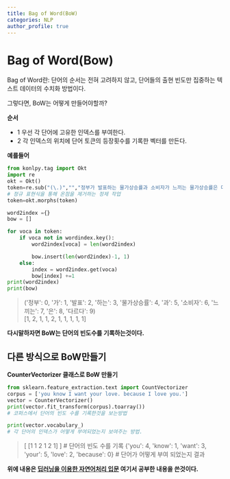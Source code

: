 ```yaml
---
title: Bag of Word(BoW)
categories: NLP
author_profile: true
---
```


# Bag of Word(Bow)  
Bag of Word란: 단어의 순서는 전혀 고려하지 않고, 단어들의 출현 빈도만 집중하는 텍스트 데이터의 수치화 방법이다.

그렇다면, BoW는 어떻게 만들어야할까?

**순서**
- 1 우선 각 단어에 고유한 인덱스를 부여한다.
- 2 각 인덱스의 위치에 단어 토큰의 등장횟수를 기록한 벡터를 만든다.

**예를들어**

```python
from konlpy.tag import Okt
import re
okt = Okt()
token=re.sub("(\.)","","정부가 발표하는 물가상승률과 소비자가 느끼는 물가상승률은 다르다.")  
# 정규 표현식을 통해 온점을 제거하는 정제 작업 
token=okt.morphs(token)  

word2index ={}
bow = []

for voca in token:
    if voca not in wordindex.key():
        word2index[voca] = len(word2index)

        bow.insert(len(word2index)-1, 1)
    else:
        index = word2index.get(voca)
        bow[index] +=1
print(word2index)
print(bow)
```
>('정부': 0, '가': 1, '발표': 2, '하는': 3, '물가상승률': 4, '과': 5, '소비자': 6, '느끼는': 7, '은': 8, '다르다': 9)  
>[1, 2, 1, 1, 2, 1, 1, 1, 1, 1] 


**다시말하자면 BoW는 단어의 빈도수를 기록하는것이다.**

## 다른 방식으로 BoW만들기

**CounterVectorizer 클래스로 BoW 만들기**

```python
from sklearn.feature_extraction.text import CountVectorizer
corpus = ['you know I want your love. because I love you.']
vector = CounterVectorizer()
print(vector.fit_transform(corpus).toarray())
# 코퍼스에서 단어의 빈도 수를 기록한것을 보는방법

print(vector.vocabulary_)
# 각 단어의 인덱스가 어떻게 부여되었는지 보여주는 방법.
```

> [ [1 1 2 1 2 1] ] # 단어의 빈도 수를 기록
{'you': 4, 'know': 1, 'want': 3, 'your': 5, 'love': 2, 'because': 0} # 단어가 어떻게 부여 되었는지 결과

**위에 내용은 [딥러닝을 이용한 자연어처리 입문](https://wikidocs.net/book/2155) 여기서 공부한 내용을 쓴것이다.**
